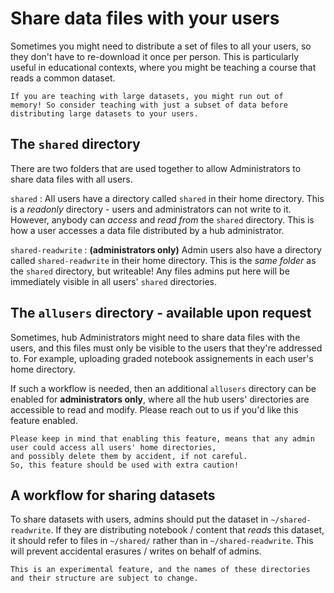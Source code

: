 # Share data files with your users

Sometimes you might need to distribute a set of files to all
your users, so they don't have to re-download it once per person.
This is particularly useful in educational contexts, where you might
be teaching a course that reads a common dataset.

```{warning}
If you are teaching with large datasets, you might run out of
memory! So consider teaching with just a subset of data before
distributing large datasets to your users.
```

## The `shared` directory

There are two folders that are used together to allow Administrators to
share data files with all users.

`shared`
: All users have a directory called `shared` in their home directory.
  This is a *readonly* directory - users and administrators can not write to it.
  However, anybody can *access* and *read from* the `shared` directory.
  This is how a user accesses a data file distributed by a hub administrator.

`shared-readwrite`
: **(administrators only)** Admin users also have a directory called `shared-readwrite` in their home directory.
  This is the *same folder* as the `shared` directory, but writeable!
  Any files admins put here will be immediately visible in all users' `shared` directories.

## The `allusers` directory - available upon request

Sometimes, hub Administrators might need to share data files with the users,
and this files must only be visible to the users that they're addressed to.
For example, uploading graded notebook assignements in each user's home directory.

If such a workflow is needed, then an additional `allusers` directory can be enabled for **administrators only**,
where all the hub users' directories are accessible to read and modify. Please reach out to us if you'd like this
feature enabled.

```{warning}
Please keep in mind that enabling this feature, means that any admin user could access all users' home directories,
and possibly delete them by accident, if not careful.
So, this feature should be used with extra caution!
```

## A workflow for sharing datasets

To share datasets with users, admins should put the dataset in
`~/shared-readwrite`. If they are distributing notebook / content
that *reads* this dataset, it should refer to files in `~/shared/`
rather than in `~/shared-readwrite`. This will prevent accidental
erasures / writes on behalf of admins.

```{warning}
This is an experimental feature, and the names of these directories
and their structure are subject to change.
```

